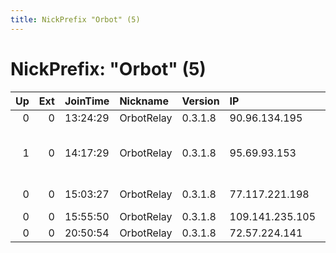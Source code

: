 ```yaml
---
title: NickPrefix "Orbot" (5)
---
```


# NickPrefix: "Orbot" (5)

|   Up |   Ext | JoinTime   | Nickname   | Version   | IP              | AS                                       | CC   |   ORp |   Dirp | OS    | Contact   |   eFamMembers |
|-----:|------:|:-----------|:-----------|:----------|:----------------|:-----------------------------------------|:-----|------:|-------:|:------|:----------|--------------:|
|    0 |     0 | 13:24:29   | OrbotRelay | 0.3.1.8   | 90.96.134.195   | Orange                                   | fr   |  9001 |      0 | Linux | None      |             1 |
|    1 |     0 | 14:17:29   | OrbotRelay | 0.3.1.8   | 95.69.93.153    | Servicos De Comunicacoes E Multimedia S. | pt   |  9001 |      0 | Linux | None      |             1 |
|    0 |     0 | 15:03:27   | OrbotRelay | 0.3.1.8   | 77.117.221.198  | Hutchison Drei Austria GmbH              | at   |  9001 |      0 | Linux | None      |             1 |
|    0 |     0 | 15:55:50   | OrbotRelay | 0.3.1.8   | 109.141.235.105 | Proximus NV                              | be   |  9001 |      0 | Linux | None      |             1 |
|    0 |     0 | 20:50:54   | OrbotRelay | 0.3.1.8   | 72.57.224.141   | Sprint                                   | us   |  9001 |      0 | Linux | None      |             1 |
